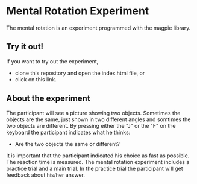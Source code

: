 # Mental Rotation Experiment

The mental rotation is an experiment programmed with the magpie library. 


## Try it out!

If you want to try out the experiment,
- clone this repository and open the index.html file, or
- click on this link.


## About the experiment

The participant will see a picture showing two objects. Sometimes the objects are the same, just shown in two different angles 
and somtimes the two objects are different. By pressing either the "J" or the "F" on the keyboard the participant indicates what he thinks: 

- Are the two objects the same or different?

It is important that the participant indicated his choice as fast as possible. The reaction time is measured.
The mental rotation experiment includes a practice trial and a main trial.
In the practice trial the participant will get feedback about his/her answer. 

